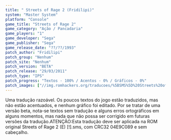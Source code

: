 ```yaml
---
title: " Streets of Rage 2 (Fridilipi)"
system: "Master System"
platform: "Console"
game_title: "Streets of Rage 2"
game_category: "Ação / Pancadaria"
game_players: "1"
game_developer: "Sega"
game_publisher: "Sega"
game_release_date: "??/??/1993"
patch_author: "Fridilipi"
patch_group: "Nenhum"
patch_site: "Nenhum"
patch_version: "BETA"
patch_release: "29/03/2011"
patch_type: "IPS"
patch_progress: "Textos - 100% / Acentos - 0% / Gráficos - 0%"
patch_images: ["//img.romhackers.org/traducoes/%5BSMS%5D%20Streets%20of%20Rage%202%20-%20Fridilipi%20-%201.png","//img.romhackers.org/traducoes/%5BSMS%5D%20Streets%20of%20Rage%202%20-%20Fridilipi%20-%202.png","//img.romhackers.org/traducoes/%5BSMS%5D%20Streets%20of%20Rage%202%20-%20Fridilipi%20-%203.png"]
---
```

Uma tradução razoável. Os poucos textos do jogo estão traduzidos, mas não estão acentuados, e nenhum gráfico foi editado. Por se tratar de uma versão beta, nota-se textos sem tradução e alguns erros ortográficos em alguns momentos, mas nada que não possa ser corrigido em futuras versões da tradução.ATENÇÃO:Esta tradução deve ser aplicada na ROM original Streets of Rage 2 (E) [!].sms, com CRC32 04E9C089 e sem cabeçalho.